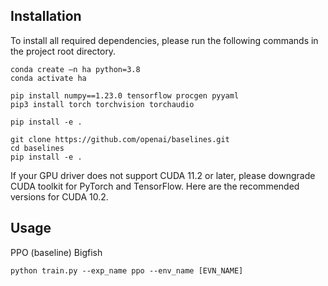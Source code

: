 
## Installation

To install all required dependencies, please run the following commands in the project root directory.

```
conda create —n ha python=3.8
conda activate ha

pip install numpy==1.23.0 tensorflow procgen pyyaml
pip3 install torch torchvision torchaudio

pip install -e .

git clone https://github.com/openai/baselines.git
cd baselines 
pip install -e .
```

If your GPU driver does not support CUDA 11.2 or later, please downgrade CUDA toolkit for PyTorch and TensorFlow.
Here are the recommended versions for CUDA 10.2.

## Usage

PPO (baseline)  Bigfish

```
python train.py --exp_name ppo --env_name [EVN_NAME]
```

